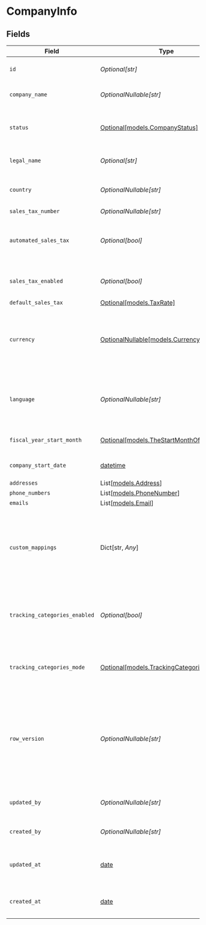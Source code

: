 # CompanyInfo


## Fields

| Field                                                                                                                                      | Type                                                                                                                                       | Required                                                                                                                                   | Description                                                                                                                                | Example                                                                                                                                    |
| ------------------------------------------------------------------------------------------------------------------------------------------ | ------------------------------------------------------------------------------------------------------------------------------------------ | ------------------------------------------------------------------------------------------------------------------------------------------ | ------------------------------------------------------------------------------------------------------------------------------------------ | ------------------------------------------------------------------------------------------------------------------------------------------ |
| `id`                                                                                                                                       | *Optional[str]*                                                                                                                            | :heavy_minus_sign:                                                                                                                         | A unique identifier for an object.                                                                                                         | 12345                                                                                                                                      |
| `company_name`                                                                                                                             | *OptionalNullable[str]*                                                                                                                    | :heavy_minus_sign:                                                                                                                         | The name of the company.                                                                                                                   | SpaceX                                                                                                                                     |
| `status`                                                                                                                                   | [Optional[models.CompanyStatus]](../models/companystatus.md)                                                                               | :heavy_minus_sign:                                                                                                                         | Based on the status some functionality is enabled or disabled.                                                                             | active                                                                                                                                     |
| `legal_name`                                                                                                                               | *Optional[str]*                                                                                                                            | :heavy_minus_sign:                                                                                                                         | The legal name of the company                                                                                                              | SpaceX Inc.                                                                                                                                |
| `country`                                                                                                                                  | *OptionalNullable[str]*                                                                                                                    | :heavy_minus_sign:                                                                                                                         | country code according to ISO 3166-1 alpha-2.                                                                                              | US                                                                                                                                         |
| `sales_tax_number`                                                                                                                         | *OptionalNullable[str]*                                                                                                                    | :heavy_minus_sign:                                                                                                                         | N/A                                                                                                                                        | 111.222.333                                                                                                                                |
| `automated_sales_tax`                                                                                                                      | *Optional[bool]*                                                                                                                           | :heavy_minus_sign:                                                                                                                         | Whether sales tax is calculated automatically for the company                                                                              |                                                                                                                                            |
| `sales_tax_enabled`                                                                                                                        | *Optional[bool]*                                                                                                                           | :heavy_minus_sign:                                                                                                                         | Whether sales tax is enabled for the company                                                                                               |                                                                                                                                            |
| `default_sales_tax`                                                                                                                        | [Optional[models.TaxRate]](../models/taxrate.md)                                                                                           | :heavy_minus_sign:                                                                                                                         | N/A                                                                                                                                        |                                                                                                                                            |
| `currency`                                                                                                                                 | [OptionalNullable[models.Currency]](../models/currency.md)                                                                                 | :heavy_minus_sign:                                                                                                                         | Indicates the associated currency for an amount of money. Values correspond to [ISO 4217](https://en.wikipedia.org/wiki/ISO_4217).         | USD                                                                                                                                        |
| `language`                                                                                                                                 | *OptionalNullable[str]*                                                                                                                    | :heavy_minus_sign:                                                                                                                         | language code according to ISO 639-1. For the United States - EN                                                                           | EN                                                                                                                                         |
| `fiscal_year_start_month`                                                                                                                  | [Optional[models.TheStartMonthOfFiscalYear]](../models/thestartmonthoffiscalyear.md)                                                       | :heavy_minus_sign:                                                                                                                         | The start month of fiscal year.                                                                                                            | January                                                                                                                                    |
| `company_start_date`                                                                                                                       | [datetime](https://docs.python.org/3/library/datetime.html#datetime-objects)                                                               | :heavy_minus_sign:                                                                                                                         | Date when company file was created                                                                                                         | 2015-06-05                                                                                                                                 |
| `addresses`                                                                                                                                | List[[models.Address](../models/address.md)]                                                                                               | :heavy_minus_sign:                                                                                                                         | N/A                                                                                                                                        |                                                                                                                                            |
| `phone_numbers`                                                                                                                            | List[[models.PhoneNumber](../models/phonenumber.md)]                                                                                       | :heavy_minus_sign:                                                                                                                         | N/A                                                                                                                                        |                                                                                                                                            |
| `emails`                                                                                                                                   | List[[models.Email](../models/email.md)]                                                                                                   | :heavy_minus_sign:                                                                                                                         | N/A                                                                                                                                        |                                                                                                                                            |
| `custom_mappings`                                                                                                                          | Dict[str, *Any*]                                                                                                                           | :heavy_minus_sign:                                                                                                                         | When custom mappings are configured on the resource, the result is included here.                                                          |                                                                                                                                            |
| `tracking_categories_enabled`                                                                                                              | *Optional[bool]*                                                                                                                           | :heavy_minus_sign:                                                                                                                         | Whether tracking categories are enabled for the company on transactions                                                                    |                                                                                                                                            |
| `tracking_categories_mode`                                                                                                                 | [Optional[models.TrackingCategoriesMode]](../models/trackingcategoriesmode.md)                                                             | :heavy_minus_sign:                                                                                                                         | The mode of tracking categories for the company on transactions                                                                            | disabled                                                                                                                                   |
| `row_version`                                                                                                                              | *OptionalNullable[str]*                                                                                                                    | :heavy_minus_sign:                                                                                                                         | A binary value used to detect updates to a object and prevent data conflicts. It is incremented each time an update is made to the object. | 1-12345                                                                                                                                    |
| `updated_by`                                                                                                                               | *OptionalNullable[str]*                                                                                                                    | :heavy_minus_sign:                                                                                                                         | The user who last updated the object.                                                                                                      | 12345                                                                                                                                      |
| `created_by`                                                                                                                               | *OptionalNullable[str]*                                                                                                                    | :heavy_minus_sign:                                                                                                                         | The user who created the object.                                                                                                           | 12345                                                                                                                                      |
| `updated_at`                                                                                                                               | [date](https://docs.python.org/3/library/datetime.html#date-objects)                                                                       | :heavy_minus_sign:                                                                                                                         | The date and time when the object was last updated.                                                                                        | 2020-09-30T07:43:32.000Z                                                                                                                   |
| `created_at`                                                                                                                               | [date](https://docs.python.org/3/library/datetime.html#date-objects)                                                                       | :heavy_minus_sign:                                                                                                                         | The date and time when the object was created.                                                                                             | 2020-09-30T07:43:32.000Z                                                                                                                   |